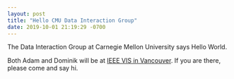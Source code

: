 ```yaml
---
layout: post
title: "Hello CMU Data Interaction Group"
date: 2019-10-01 21:19:29 -0700
---
```


The Data Interaction Group at Carnegie Mellon University says Hello World.

Both Adam and Dominik will be at [IEEE VIS in Vancouver](http://ieeevis.org/year/2019/welcome). If you are there, please come and say hi.
